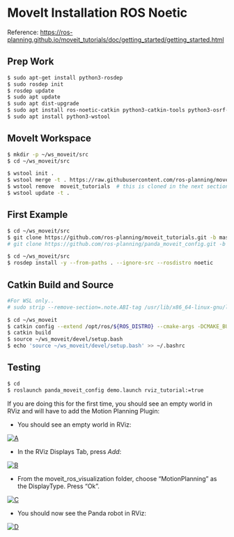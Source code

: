 # MoveIt Installation ROS Noetic



Reference: https://ros-planning.github.io/moveit_tutorials/doc/getting_started/getting_started.html



## Prep Work



```bash
$ sudo apt-get install python3-rosdep
$ sudo rosdep init
$ rosdep update
$ sudo apt update
$ sudo apt dist-upgrade
$ sudo apt install ros-noetic-catkin python3-catkin-tools python3-osrf-pycommon
$ sudo apt install python3-wstool
```



## MoveIt Workspace 

```bash
$ mkdir -p ~/ws_moveit/src
$ cd ~/ws_moveit/src

$ wstool init .
$ wstool merge -t . https://raw.githubusercontent.com/ros-planning/moveit/master/moveit.rosinstall
$ wstool remove  moveit_tutorials  # this is cloned in the next section
$ wstool update -t .
```



## First Example

```bash
$ cd ~/ws_moveit/src
$ git clone https://github.com/ros-planning/moveit_tutorials.git -b master
# git clone https://github.com/ros-planning/panda_moveit_config.git -b melodic-devel

$ cd ~/ws_moveit/src
$ rosdep install -y --from-paths . --ignore-src --rosdistro noetic
```



## Catkin Build and Source

```bash
#For WSL only..
# sudo strip --remove-section=.note.ABI-tag /usr/lib/x86_64-linux-gnu/libQt5Core.so.5

$ cd ~/ws_moveit
$ catkin config --extend /opt/ros/${ROS_DISTRO} --cmake-args -DCMAKE_BUILD_TYPE=Release
$ catkin build
$ source ~/ws_moveit/devel/setup.bash
$ echo 'source ~/ws_moveit/devel/setup.bash' >> ~/.bashrc
```



## Testing

```bash
$ cd
$ roslaunch panda_moveit_config demo.launch rviz_tutorial:=true
```



If you are doing this for the first time, you should see an empty world in RViz and will have to add the Motion Planning Plugin:

- You should see an empty world in RViz:

[![A](https://ros-planning.github.io/moveit_tutorials/_images/rviz_empty.png)](https://ros-planning.github.io/moveit_tutorials/_images/rviz_empty.png)

- In the RViz Displays Tab, press *Add*:

[![B](https://ros-planning.github.io/moveit_tutorials/_images/rviz_click_add.png)](https://ros-planning.github.io/moveit_tutorials/_images/rviz_click_add.png)

- From the moveit_ros_visualization folder, choose “MotionPlanning” as the DisplayType. Press “Ok”.

[![C](https://ros-planning.github.io/moveit_tutorials/_images/rviz_plugin_motion_planning_add.png)](https://ros-planning.github.io/moveit_tutorials/_images/rviz_plugin_motion_planning_add.png)

- You should now see the Panda robot in RViz:

[![D](https://ros-planning.github.io/moveit_tutorials/_images/rviz_start.png)](https://ros-planning.github.io/moveit_tutorials/_images/rviz_start.png)

